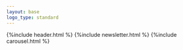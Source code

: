 ```yaml
---
layout: base
logo_type: standard
---
```


{%include header.html %}
{%include newsletter.html %}
{%include carousel.html %}

